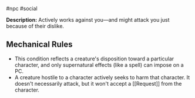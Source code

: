 #npc #social 

**Description:** Actively works against you—and might attack you just because of their dislike.
## Mechanical Rules

- This condition reflects a creature's disposition toward a particular character, and only supernatural effects (like a spell) can impose on a PC.
- A creature hostile to a character actively seeks to harm that character. It doesn't necessarily attack, but it won't accept a [[Request]] from the character.
